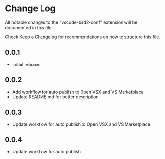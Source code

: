# Change Log

All notable changes to the "vscode-bird2-conf" extension will be documented in this file.

Check [Keep a Changelog](http://keepachangelog.com/) for recommendations on how to structure this file.

## 0.0.1

- Initial release

## 0.0.2

- Add workflow for auto publish to Open VSX and VS Marketplace
- Update README.md for better description

## 0.0.3

- Update workflow for auto publish to Open VSX and VS Marketplace

## 0.0.4

- Update workflow for auto publish